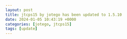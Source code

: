 ```yaml
---
layout: post
title: jtcps15 by jotego has been updated to 1.5.10
date: 2024-01-05 10:43:19 +0000
categories: [jotego, jtcps15]
tags: [update]
---
```


